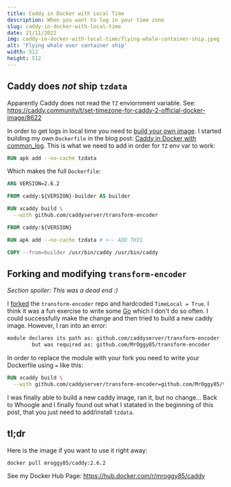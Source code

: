 ```yaml
---
title: Caddy in Docker with Local Time
description: When you want to log in your time zone
slug: caddy-in-docker-with-local-time
date: 21/11/2022
img: caddy-in-docker-with-local-time/flying-whale-container-ship.jpeg
alt: 'Flying whale over container ship'
width: 512
height: 512
---
```


## Caddy does _not_ ship `tzdata`

Apparently Caddy does not read the `TZ` enviornment variable. See:
https://caddy.community/t/set-timezone-for-caddy-2-official-docker-image/8622

In order to get logs in local time you need to
[build your own image](https://github.com/caddyserver/xcaddy). I started
building my own `Dockerfile` in the blog post:
[Caddy in Docker with common_log](caddy-in-docker-with-common-log). This is what
we need to add in order for `TZ` env var to work:

```dockerfile
RUN apk add --no-cache tzdata
```

Which makes the full `Dockerfile`:

```dockerfile
ARG VERSION=2.6.2

FROM caddy:${VERSION}-builder AS builder

RUN xcaddy build \
  --with github.com/caddyserver/transform-encoder

FROM caddy:${VERSION}

RUN apk add --no-cache tzdata # <-- ADD THIS

COPY --from=builder /usr/bin/caddy /usr/bin/caddy
```

## Forking and modifying `transform-encoder`

_Section spoiler: This was a dead end :)_

I [forked](https://github.com/MrOggy85/transform-encoder) the
`transform-encoder` repo and hardcoded `TimeLocal = True`. I think it was a fun
exercise to write some [Go](https://go.dev/learn/) which I don't do so often. I
could successfully make the change and then tried to build a new caddy image.
However, I ran into an error:

```sh
module declares its path as: github.com/caddyserver/transform-encoder
        but was required as: github.com/MrOggy85/transform-encoder
```

In order to replace the module with your fork you need to write your Dockerfile
using `=` like this:

```dockerfile
RUN xcaddy build \
  --with github.com/caddyserver/transform-encoder=github.com/MrOggy85/transform-encoder@master
```

I was finally able to build a new caddy image, ran it, but no change... Back to
Whoogle and I finally found out what I statated in the beginning of this post,
that you just need to add/install `tzdata`.

## tl;dr

Here is the image if you want to use it right away:

```
docker pull mroggy85/caddy:2.6.2
```

See my Docker Hub Page: https://hub.docker.com/r/mroggy85/caddy

